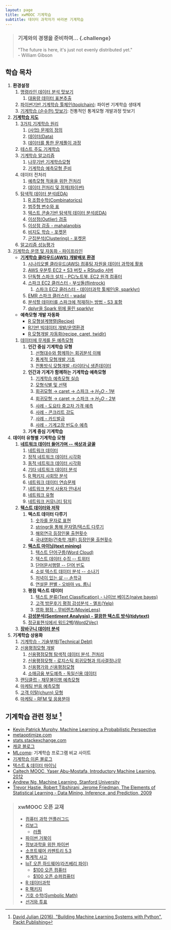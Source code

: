 ```yaml
---
layout: page
title: xwMOOC 기계학습
subtitle: 데이터 과학자가 바라본 기계학습
---
```



> ### 기계와의 경쟁을 준비하며... {.challenge}
> "The future is here, it's just not evenly distributed yet."  
>                                                           - William Gibson


## 학습 목차

1. **환경설정**
    1. [명령라인 데이터 분석 맛보기](00-toolchain-cmd.html)    
        1. [대용량 데이터 표본추출](ml-random-sampling.html)    
    1. [파이썬기반 기계학습 툴체인(toolchain)](00-toolchain.html): 파이썬 기계학습 생태계
    1. [기계학습 (순수한) 맛보기](ml-taste-with-r.html): 전통적인 통계모형 개발과정 맛보기     
1. **[기계학습 지도](ml-map.html)**
    1. [3가지 기계학습 원리](ml-three-principles.html)
        1. [(사업) 문제의 정의](01-problem.html)
        1. [데이터(Data)](02-data.html)
        1. [데이터를 통한 문제풀이 과정](03-process.html)
    1. [테스트 주도 기계학습](31-ml-tdd.html)
    1. [기계학습 알고리즘](04-algorithm.html)
        1. [나무기반 기계학습모형](ml-tree-model.html)
        1. [기계학습 예측모형 준비](ml-predictive-modeling-basic.html)        
    1. 데이터 전처리
        1. [예측모형 적용을 위한 전처리](ml-preprocessing.html)
        1. [데이터 전처리 및 정제(파이썬)](14-ml-data-munging.html)
    1. [탐색적 데이터 분석(EDA)](ml-eda.html)
        1. [R 조합수학(Combinatorics)](ml-combinatorics.html)        
        1. [범주형 변수와 표](ml-categorical-var-table.html)        
        1. [텍스트 콘솔기반 탐색적 데이터 분석(EDA)](ml-text-console.html)        
        1. [이상점(Outlier) 검출](ml-detect-outliers.html)        
        1. [이상점 검출 - mahalanobis](ml-detect-outliers-mahalanobis.html)
        1. [비지도 학습 - 포켓몬](ml-pokemon-unsupervised.html)
        1. [군집분석(Clustering) - 포켓몬](ml-pokemon-clustering-pipeline.html)
    1. [알고리즘 성능평가](ml-assessment.html)
1. [기계학습 운영 및 자동화 - 파이프라인](ml-production.html)
    - **[기계학습 클라우드(AWS) 개발배포 환경](ml-aws-spark.html)**
        1. [시나리오별 클라우드(AWS) 컴퓨팅 자원을 데이터 과학에 활용](ml-aws-from-pc.html)
        1. [AWS 우분투 EC2 + S3 버킷 + RStudio 서버](ds-aws-rstudio-server.html)
        1. [단독형 스파크 설치 - PC/노트북, EC2 원격 컴퓨터](ds-sparklyr.html) 
        1. [스파크 EC2 클러스터 - 부싯돌(flintrock)](ml-aws-ec2-flintrock.html)
            1. [스파크 EC2 클러스터 - 데이터과학 툴체인(R, sparklyr)](ml-aws-ec2-flintrock-sparklyr.html)
        1. [EMR 스파크 클러스터 - wadal](ml-emr-wadal.html)
        1. [분석할 데이터를 스파크에 적재하는 방법 - S3 포함](ml-ec2-s3.html)
        1. [dplyr을 Spark 위에 올린 sparklyr](ml-sparklyr.html)
    - **예측모형 개발 자동화**
        - [R 모형설계행렬(Recipe)](ml-r-design-matrix.html)
        - [R기반 빅데이터 개발/운영환경](ml-r-bigdata-workflow.html)
        - [R 모형개발 자동화(recipe, caret, twidlr)](ml-r-pipeline.html)
    1. [데이터에 무게를 둔 예측모형](ml-modeling.html)
        1. **인간 중심 기계학습 모형**
            1. [선형대수와 함께하는 회귀분석 이해](ml-linear-algebra-reg.html)    
            1. [통계적 모형개발 기초](ml-modeling-basic.html)            
            1. [전통방식 모형개발 -타이타닉 생존데이터](ml-modeling-titanic.html)  
        1. **인간과 기계가 함께하는 기계학습 예측모형**  
            1. [기계학습 예측모형 실습](ml-predictive-modeling.html)
            1. [모형식별 및 선택](ml-model-selection.html)
            1. [회귀모형 &rarr; caret &rarr; 스파크 &rarr; $H_2 O$ - 1부](ml-from-reg-to-h2o.html)
            1. [회귀모형 &rarr; caret &rarr; 스파크 &rarr; $H_2 O$ - 2부](ml-from-reg-to-h2o-part-2.html)
            1. [사례 - 도요타 중고차 가격 예측](ml-pm-continuous.html)
            1. [사례 - 콘크리트 강도](ml-pm-continuous-concrete.html)
            1. [사례 - 카드발급](ml-credit-greene.html)
            1. [사례 - 기계고장 빈도수 예측](ml-machine-failures.html)            
        1. **기계 중심 기계학습**
1. **데이터 유형별 기계학습 모형**
    1. **[네트워크 데이터 들어가며 -- 색상과 글꼴](ml-network-overview.html)**        
        1. [네트워크 데이터](ml-network-data.html)
        1. [정적 네트워크 데이터 시각화](ml-network-static-viz.html)
        1. [동적 네트워크 데이터 시각화](ml-network-dynamic-viz.html)
        1. [기타 네트워크 데이터 분석](ml-network-etc.html)
        1. [R 팩키지 사회망 분석](ml-sna-r-ecosystem.html)        
        1. [네트워크 데이터 연습문제](ml-network-data-ex.html)
        1. [네트워크 분석 사용자 안내서](ml-network-user-guide.html)
        1. [네트워크 유형](ml-network-type.html)
        1. [네트워크 커뮤니티 탐지](ml-network-communities.html)
    1. **[텍스트 데이터와 저작](https://statkclee.github.io/ds-authoring/)**
        1. **텍스트 데이터 다루기**
            1. [숫자를 문자로 표현](ml-number-to-text.html)
            1. [stringr을 통해 문자열/텍스트 다루기](ml-stringr.html)
            1. [해외연극 등장인물 출현횟수](ml-movie-play.html)
            1. [국내영화(건축학 개론) 등장인물 출현횟수](ml-movie-arch101.html)
        1. **[텍스트 마이닝(text mining)](ml-text.html)**
            1. [텍스트 단어구름(Word Cloud)](ml-wordcloud.html)    
            1. [텍스트 데이터 수집 -- 트위터](ml-text-twitter.html)
            1. [단어문서행렬 -- 단어 빈도](ml-text-tdm.html)
            1. [소설 텍스트 데이터 분석 -- 소나기](ml-text-basic.html)
            1. [저녁이 있는 삶 -- 손학규](ml-book.html)
            1. [연설문 판별 - 오바마 vs. 롬니](http://statkclee.github.io/politics/text-classify-speeches.html)
        1. **평점 텍스트 데이터**
            1. [텍스트 분류(Text Classification) - 나이브 베이즈(naive bayes)](ml-text-classification.html)
            1. [고객 방문후기 평점 감성분석 - 옐프(Yelp)](ml-text-sentiment-yelp.html)
            1. [영화 평점 - 무비렌즈(MovieLens)](ml-text-movielens.html)
        1. **[감성분석(Sentiment Analysis) - 깔끔한 텍스트 방식(tidytext)](ml-sentiment.html)**
        1. [정규표현식에서 워드2벡(Word2Vec)](ml-regex-word2vec.html)
    1. **[장바구니 데이터 분석](ml-market-basket.html)**    
1. **기계학습 상용화**
    1. [기계학습 - 기술부채(Technical Debt)](ml-technical-debt.html)
    1. [신용평점모형 개발](ml-credit-scoring-overview.html)
        1. [신용평점모형 탐색적 데이터 분석, 전처리](ml-credit-scoring-eda.html)
        1. [신용평점모형 - 로지스틱 회귀모형과 의사결정나무](ml-credit-scoring-model.html)
        1. [신용평가와 신용평점모형](ml-credit-scoring-business.html)
        1. [소매금융 부도예측 - 독일신용 데이터](ml-credit-scoring.html)
    1. [랜딩클럽 - 채무불이행 예측모형](ml-css-lendingclub.html)        
    1. [마케팅 반응 예측모형](ml-pm-discrete.html)  
    1. [고객 이탈(churn) 모형](ml-pm-churn.html)  
    1. [마케팅 - RFM 및 응용분야](ml-pm-applications.html)



## 기계학습 관련 정보 [^David-Julian-2016]

* [Kevin Patrick Murphy, Machine Learning: a Probabilistic Perspective](www.cs.ubc.ca/~murphyk/MLbook)
* [metaoptimize.com](http://metaoptimize.com/qa)
* [stats.stackexchange.com](http://stats.stackexchange.com/)
* [캐글 블로그](http://blog.kaggle.com/)
* [MLcomp](http://mlcomp.org/): 기계학습 프로그램 비교 사이트
* [기계학습 이론 블로그](http://hunch.net)
* [텍스트 & 데이터 마이닝](http://textanddatamining.blogspot.kr/)
* [Caltech MOOC, Yaser Abu-Mostafa, Introductory Machine Learning, 2012](https://work.caltech.edu/telecourse.html)
* [Andrew Ng, Machine Learning, Stanford University](https://www.coursera.org/learn/machine-learning/)
* [Trevor Hastie, Robert Tibshirani, Jerome Friedman, The Elements of Statistical Learning - Data Mining, Inference, and Prediction, 2009](http://statweb.stanford.edu/~tibs/ElemStatLearn/)

> ### xwMOOC 오픈 교재
> 
> - [컴퓨터 과학 언플러그드](http://unplugged.xwmooc.org)  
> - [리보그](http://reeborg.xwmooc.org)  
>      - [러플](http://rur-ple.xwmooc.org)  
> - [파이썬 거북이](http://swcarpentry.github.io/python-novice-turtles/index-kr.html)  
> - [정보과학을 위한 파이썬](http://python.xwmooc.org)  
> - [소프트웨어 카펜트리 5.3](http://swcarpentry.xwmooc.org)
> - [통계적 사고](http://think-stat.xwmooc.org/)
> - [IoT 오픈 하드웨어(라즈베리 파이)](http://raspberry-pi.xwmooc.org/)
>     - [$100 오픈 컴퓨터](http://computer.xwmooc.org/)   
>     - [$100 오픈 슈퍼컴퓨터](http://computers.xwmooc.org/)
> - [R 데이터과학](http://data-science.xwmooc.org/)
> - [R 팩키지](http://r-pkgs.xwmooc.org/)
> - [기호 수학(Symbolic Math)](http://sympy.xwmooc.org/)
> - [선거와 투표](http://politics.xwmooc.org/)

[^David-Julian-2016]: [David Julian (2016), "Building Machine Learning Systems with Python", Packt Publishing](https://www.packtpub.com/big-data-and-business-intelligence/building-machine-learning-systems-python)
